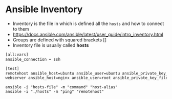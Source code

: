 # Ansible Inventory

- Inventory is the file in which is defined all the `hosts` and how to connect to them
- <https://docs.ansible.com/ansible/latest/user_guide/intro_inventory.html>
- Groups are defined with squared brackets []
- Inventory file is usually called **hosts**

```txt
[all:vars]
ansible_connection = ssh

[test]
remotehost ansible_host=ubuntu ansible_user=ubuntu ansible_private_key_file=/var/jenkins_home/ansible/ubuntu-key
webserver ansible_host=nginx ansible_user=root ansible_private_key_file=/var/jenkins_home/ansible/nginx-key
```

```shell
ansible -i "hosts-file" -m "command" "host-alias"
ansible -i "./hosts" -m "ping" "remotehost"
```

